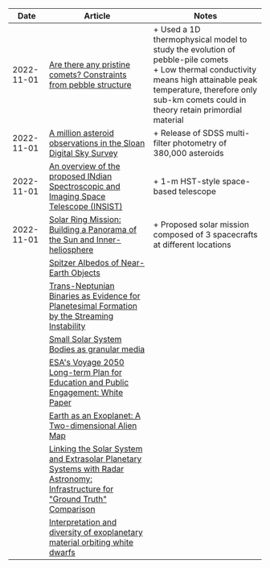 | Date | Article | Notes | 
| ---- | ---- | ---- |
| 2022-11-01 | [Are there any pristine comets? Constraints from pebble structure](https://arxiv.org/abs/2206.00012) | + Used a 1D thermophysical model to study the evolution of pebble-pile comets <br> + Low thermal conductivity means high attainable peak temperature, therefore only sub-km comets could in theory retain primordial material |
| 2022-11-01 | [A million asteroid observations in the Sloan Digital Sky Survey](https://arxiv.org/abs/2108.05749) | + Release of SDSS multi-filter photometry of 380,000 asteroids |
| 2022-11-01 | [An overview of the proposed INdian Spectroscopic and Imaging Space Telescope (INSIST)](https://arxiv.org/abs/2206.03771) | + 1-m HST-style space-based telescope |
| 2022-11-01 | [Solar Ring Mission: Building a Panorama of the Sun and Inner-heliosphere](https://arxiv.org/abs/2210.10402) | + Proposed solar mission composed of 3 spacecrafts at different locations |
| | [Spitzer Albedos of Near-Earth Objects](https://arxiv.org/abs/1906.07284) |
| | [Trans-Neptunian Binaries as Evidence for Planetesimal Formation by the Streaming Instability](https://arxiv.org/abs/1906.11344) |
| | [Small Solar System Bodies as granular media](https://arxiv.org/abs/1907.02615) |
| | [ESA's Voyage 2050 Long-term Plan for Education and Public Engagement: White Paper](https://arxiv.org/abs/1908.01546) |
| | [Earth as an Exoplanet: A Two-dimensional Alien Map](https://arxiv.org/abs/1908.04350) |
| | [Linking the Solar System and Extrasolar Planetary Systems with Radar Astronomy: Infrastructure for "Ground Truth" Comparison](https://arxiv.org/abs/1908.05171) |
| | [Interpretation and diversity of exoplanetary material orbiting white dwarfs](https://arxiv.org/abs/1908.08047) |
